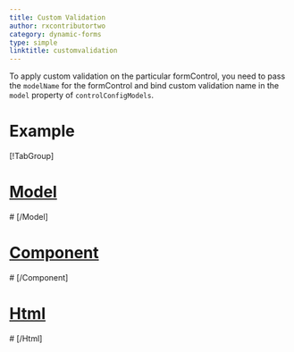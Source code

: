 ```yaml
---
title: Custom Validation
author: rxcontributortwo
category: dynamic-forms
type: simple
linktitle: customvalidation
---
```


<div class="title-bar"><p>

To apply custom validation on the particular formControl, you need to pass the `modelName` for the formControl and bind custom validation name in the `model` property of `controlConfigModels`.
</p></div>

# Example

<div component="app-tabs" key="complete"></div>

[!TabGroup]
# [Model](#tab\completemodel)
<div component="app-code" key="customvalidation-complete-model"></div> 
# [/Model]

# [Component](#tab\completecomponent)
<div component="app-code" key="customvalidation-complete-component"></div> 
# [/Component]

# [Html](#tab\completehtml)
<div component="app-code" key="customvalidation-complete-html"></div> 
# [/Html]

<div component="app-example-runner" ref-component="app-customvalidation-complete"></div>
